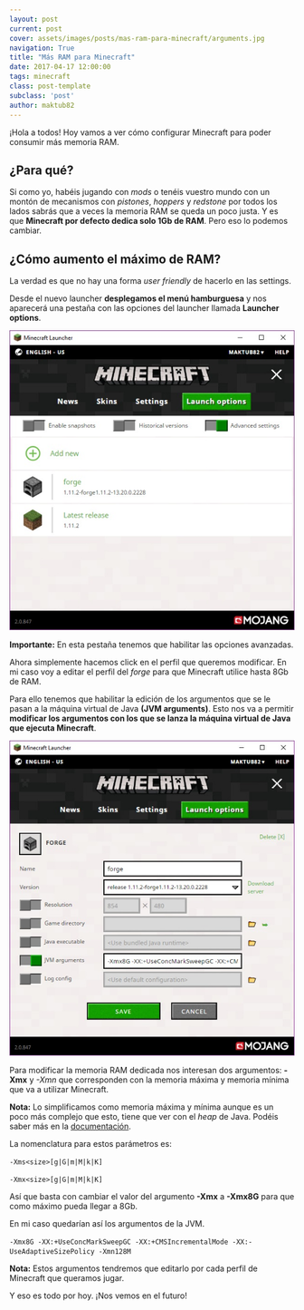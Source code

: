```yaml
---
layout: post
current: post
cover: assets/images/posts/mas-ram-para-minecraft/arguments.jpg
navigation: True
title: "Más RAM para Minecraft"
date: 2017-04-17 12:00:00
tags: minecraft
class: post-template
subclass: 'post'
author: maktub82
---
```


¡Hola a todos! Hoy vamos a ver cómo configurar Minecraft para poder consumir más memoria RAM.

## ¿Para qué?

Si como yo, habéis jugando con *mods* o tenéis vuestro mundo con un montón de mecanismos con *pistones*, *hoppers* y *redstone* por todos los lados sabrás que a veces la memoria RAM se queda un poco justa. Y es que **Minecraft por defecto dedica solo 1Gb de RAM**. Pero eso lo podemos cambiar.

## ¿Cómo aumento el máximo de RAM?

La verdad es que no hay una forma *user friendly* de hacerlo en las settings.

Desde el nuevo launcher **desplegamos el menú hamburguesa** y nos aparecerá una pestaña con las opciones del launcher llamada **Launcher options**.

![Launcher Options](/assets/images/posts/mas-ram-para-minecraft/launcher.jpg)

**Importante:** En esta pestaña tenemos que habilitar las opciones avanzadas.

Ahora simplemente hacemos click en el perfil que queremos modificar. En mi caso voy a editar el perfil del *forge* para que Minecraft utilice hasta 8Gb de RAM.

Para ello tenemos que habilitar la edición de los argumentos que se le pasan a la máquina virtual de Java **(JVM arguments)**. Esto nos va a permitir **modificar los argumentos con los que se lanza la máquina virtual de Java que ejecuta Minecraft**.

![JVM arguments](/assets/images/posts/mas-ram-para-minecraft/arguments.jpg)


Para modificar la memoria RAM dedicada nos interesan dos argumentos:
**-Xmx** y *-Xmn* que corresponden con la memoria máxima y memoria mínima que va a utilizar Minecraft.

**Nota:** Lo simplificamos como memoria máxima y mínima aunque es un poco más complejo que esto, tiene que ver con el *heap* de Java. Podéis saber más en la [documentación]( https://docs.oracle.com/cd/E13150_01/jrockit_jvm/jrockit/jrdocs/refman/optionX.html).

La nomenclatura para estos parámetros es:

`-Xms<size>[g|G|m|M|k|K]`

`-Xmx<size>[g|G|m|M|k|K]`


Así que basta con cambiar el valor del argumento **-Xmx** a **-Xmx8G** para que como máximo pueda llegar a 8Gb.

En mi caso quedarían así los argumentos de la JVM.

`-Xmx8G -XX:+UseConcMarkSweepGC -XX:+CMSIncrementalMode -XX:-UseAdaptiveSizePolicy -Xmn128M`

**Nota:** Estos argumentos tendremos que editarlo por cada perfil de Minecraft que queramos jugar.

Y eso es todo por hoy. ¡Nos vemos en el futuro!
